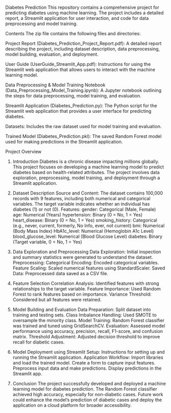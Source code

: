 Diabetes Prediction
This repository contains a comprehensive project for predicting diabetes using machine learning. The project includes a detailed report, a Streamlit application for user interaction, and code for data preprocessing and model training.

Contents
The zip file contains the following files and directories:

Project Report (Diabetes_Prediction_Project_Report.pdf): A detailed report describing the project, including dataset description, data preprocessing, model building, evaluation, and deployment.

User Guide (UserGuide_Streamlit_App.pdf): Instructions for using the Streamlit web application that allows users to interact with the machine learning model.

Data Preprocessing & Model Training Notebook (Data_Preprocessing_Model_Training.ipynb): A Jupyter notebook outlining the steps for data preprocessing, model training, and evaluation.

Streamlit Application (Diabetes_Prediction.py): The Python script for the Streamlit web application that provides a user interface for predicting diabetes.

Datasets: Includes the raw dataset used for model training and evaluation.

Trained Model (Diabetes_Prediction.pkl): The saved Random Forest model used for making predictions in the Streamlit application.

Project Overview
1. Introduction
Diabetes is a chronic disease impacting millions globally. This project focuses on developing a machine learning model to predict diabetes based on health-related attributes. The project involves data exploration, preprocessing, model training, and deployment through a Streamlit application.

2. Dataset Description
Source and Content: The dataset contains 100,000 records with 9 features, including both numerical and categorical variables. The target variable indicates whether an individual has diabetes (1) or not (0).
Features:
gender: Categorical (Male, Female)
age: Numerical (Years)
hypertension: Binary (0 = No, 1 = Yes)
heart_disease: Binary (0 = No, 1 = Yes)
smoking_history: Categorical (e.g., never, current, formerly, No Info, ever, not current)
bmi: Numerical (Body Mass Index)
HbA1c_level: Numerical (Hemoglobin A1c Level)
blood_glucose_level: Numerical (Blood Glucose Level)
diabetes: Binary (Target variable, 0 = No, 1 = Yes)
3. Data Exploration and Preprocessing
Data Exploration: Initial inspection and summary statistics were generated to understand the dataset.
Preprocessing:
Categorical Encoding: Encoded categorical variables.
Feature Scaling: Scaled numerical features using StandardScaler.
Saved Data: Preprocessed data saved as a CSV file.
4. Feature Selection
Correlation Analysis: Identified features with strong relationships to the target variable.
Feature Importance: Used Random Forest to rank features based on importance.
Variance Threshold: Considered but all features were retained.
5. Model Building and Evaluation
Data Preparation: Split dataset into training and testing sets.
Class Imbalance Handling: Used SMOTE to oversample the minority class.
Model Training: Random Forest classifier was trained and tuned using GridSearchCV.
Evaluation: Assessed model performance using accuracy, precision, recall, F1-score, and confusion matrix.
Threshold Adjustment: Adjusted decision threshold to improve recall for diabetic cases.
6. Model Deployment using Streamlit
Setup: Instructions for setting up and running the Streamlit application.
Application Workflow:
Import libraries and load the trained model.
Create a form to capture input features.
Preprocess input data and make predictions.
Display predictions in the Streamlit app.
7. Conclusion
The project successfully developed and deployed a machine learning model for diabetes prediction. The Random Forest classifier achieved high accuracy, especially for non-diabetic cases. Future work could enhance the model’s prediction of diabetic cases and deploy the application on a cloud platform for broader accessibility.
